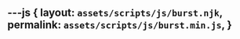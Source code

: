 ---js
{
  layout:    `assets/scripts/js/burst.njk`,
  permalink: `assets/scripts/js/burst.min.js`,
}
---
